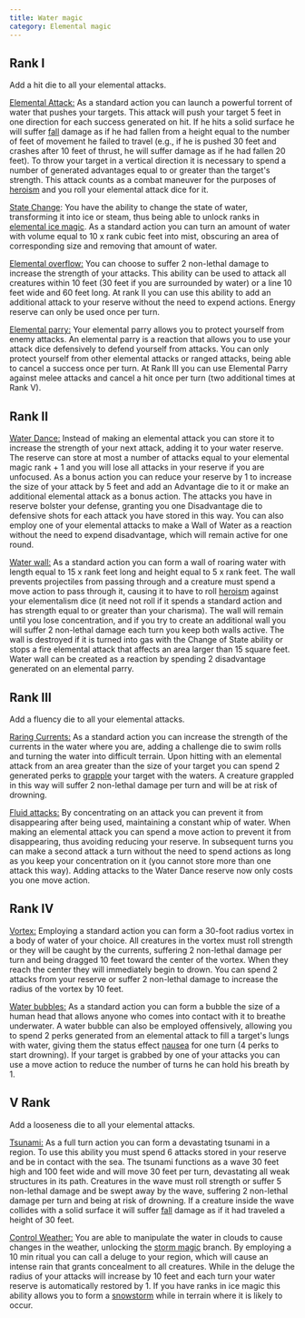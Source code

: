 ```yaml
---
title: Water magic
category: Elemental magic
---
```


## Rank I 

Add a hit die to all your elemental attacks.

<u>Elemental Attack:</u> As a standard action you can launch a powerful torrent of water that pushes your targets. This attack will push your target 5 feet in one direction for each success generated on hit. If he hits a solid surface he will suffer [fall](https://raldamain.com/rules/Reglas%20principales/reglas%20de%20combate.html#ca%C3%ADdas) damage as if he had fallen from a height equal to the number of feet of movement he failed to travel (e.g., if he is pushed 30 feet and crashes after 10 feet of thrust, he will suffer damage as if he had fallen 20 feet). To throw your target in a vertical direction it is necessary to spend a number of generated advantages equal to or greater than the target's strength. This attack counts as a combat maneuver for the purposes of [heroism](https://raldamain.com/rules/Crear%20personajes/talentos.html#hero%C3%ADsmo-fue) and you roll your elemental attack dice for it.

<u>State Change</u>: You have the ability to change the state of water, transforming it into ice or steam, thus being able to unlock ranks in [elemental ice magic](https://raldamain.com/rules/Rangos/Elementalismo/magia%20de%20hielo.html). As a standard action you can turn an amount of water with volume equal to 10 x rank cubic feet into mist, obscuring an area of corresponding size and removing that amount of water. 

<u>Elemental overflow:</u> You can choose to suffer 2 non-lethal damage to increase the strength of your attacks. This ability can be used to attack all creatures within 10 feet (30 feet if you are surrounded by water) or a line 10 feet wide and 60 feet long. At rank II you can use this ability to add an additional attack to your reserve without the need to expend actions. Energy reserve can only be used once per turn.

<u>Elemental parry:</u> Your elemental parry allows you to protect yourself from enemy attacks. An elemental parry is a reaction that allows you to use your attack dice defensively to defend yourself from attacks. You can only protect yourself from other elemental attacks or ranged attacks, being able to cancel a success once per turn. At Rank III you can use Elemental Parry against melee attacks and cancel a hit once per turn (two additional times at Rank V).

## Rank II

<u>Water Dance:</u> Instead of making an elemental attack you can store it to increase the strength of your next attack, adding it to your water reserve. The reserve can store at most a number of attacks equal to your elemental magic rank + 1 and you will lose all attacks in your reserve if you are unfocused. As a bonus action you can reduce your reserve by 1 to increase the size of your attack by 5 feet and add an Advantage die to it or make an additional elemental attack as a bonus action. The attacks you have in reserve bolster your defense, granting you one Disadvantage die to defensive shots for each attack you have stored in this way. You can also employ one of your elemental attacks to make a Wall of Water as a reaction without the need to expend disadvantage, which will remain active for one round.

<u>Water wall:</u> As a standard action you can form a wall of roaring water with length equal to 15 x rank feet long and height equal to 5 x rank feet. The wall prevents projectiles from passing through and a creature must spend a move action to pass through it, causing it to have to roll [heroism](https://raldamain.com/rules/Crear%20personajes/talentos.html#hero%C3%ADsmo-fue) against your elementalism dice (it need not roll if it spends a standard action and has strength equal to or greater than your charisma). The wall will remain until you lose concentration, and if you try to create an additional wall you will suffer 2 non-lethal damage each turn you keep both walls active. The wall is destroyed if it is turned into gas with the Change of State ability or stops a fire elemental attack that affects an area larger than 15 square feet. Water wall can be created as a reaction by spending 2 disadvantage generated on an elemental parry.

## Rank III

Add a fluency die to all your elemental attacks.

<u>Raring Currents:</u> As a standard action you can increase the strength of the currents in the water where you are, adding a challenge die to swim rolls and turning the water into difficult terrain. Upon hitting with an elemental attack from an area greater than the size of your target you can spend 2 generated perks to [grapple](https://raldamain.com/rules/Reglas%20principales/Efectos%20de%20estado.html#agarrada) your target with the waters. A creature grappled in this way will suffer 2 non-lethal damage per turn and will be at risk of drowning.

<u>Fluid attacks:</u> By concentrating on an attack you can prevent it from disappearing after being used, maintaining a constant whip of water. When making an elemental attack you can spend a move action to prevent it from disappearing, thus avoiding reducing your reserve. In subsequent turns you can make a second attack a turn without the need to spend actions as long as you keep your concentration on it (you cannot store more than one attack this way). Adding attacks to the Water Dance reserve now only costs you one move action.

## Rank IV

<u>Vortex:</u> Employing a standard action you can form a 30-foot radius vortex in a body of water of your choice. All creatures in the vortex must roll strength or they will be caught by the currents, suffering 2 non-lethal damage per turn and being dragged 10 feet toward the center of the vortex. When they reach the center they will immediately begin to drown. You can spend 2 attacks from your reserve or suffer 2 non-lethal damage to increase the radius of the vortex by 10 feet.

<u>Water bubbles:</u> As a standard action you can form a bubble the size of a human head that allows anyone who comes into contact with it to breathe underwater. A water bubble can also be employed offensively, allowing you to spend 2 perks generated from an elemental attack to fill a target's lungs with water, giving them the status effect [nausea](https://raldamain.com/rules/Reglas%20principales/Efectos%20de%20estado.html#n%C3%A1useas) for one turn (4 perks to start drowning). If your target is grabbed by one of your attacks you can use a move action to reduce the number of turns he can hold his breath by 1.

## V Rank

Add a looseness die to all your elemental attacks.

<u>Tsunami:</u> As a full turn action you can form a devastating tsunami in a region. To use this ability you must spend 6 attacks stored in your reserve and be in contact with the sea. The tsunami functions as a wave 30 feet high and 100 feet wide and will move 30 feet per turn, devastating all weak structures in its path. Creatures in the wave must roll strength or suffer 5 non-lethal damage and be swept away by the wave, suffering 2 non-lethal damage per turn and being at risk of drowning. If a creature inside the wave collides with a solid surface it will suffer [fall](https://raldamain.com/rules/Reglas%20principales/reglas%20de%20combate.html#ca%C3%ADdas) damage as if it had traveled a height of 30 feet.

<u>Control Weather:</u> You are able to manipulate the water in clouds to cause changes in the weather, unlocking the [storm magic](https://raldamain.com/rules/Rangos/Elementalismo/magia%20de%20tormenta.html) branch. By employing a 10 min ritual you can call a deluge to your region, which will cause an intense rain that grants concealment to all creatures. While in the deluge the radius of your attacks will increase by 10 feet and each turn your water reserve is automatically restored by 1. If you have ranks in ice magic this ability allows you to form a [snowstorm](https://raldamain.com/rules/Rangos/Elementalismo/magia%20de%20hielo.html#rango-iii) while in terrain where it is likely to occur.